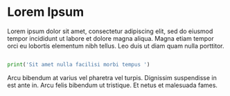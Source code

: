 #  Lorem Ipsum

Lorem ipsum dolor sit amet, consectetur adipiscing elit, sed do eiusmod tempor incididunt ut labore et dolore magna aliqua. Magna etiam tempor orci eu lobortis elementum nibh tellus. Leo duis ut diam quam nulla porttitor.

```python

print('Sit amet nulla facilisi morbi tempus ')

```

Arcu bibendum at varius vel pharetra vel turpis. Dignissim suspendisse in est ante in. Arcu felis bibendum ut tristique. Et netus et malesuada fames. 
